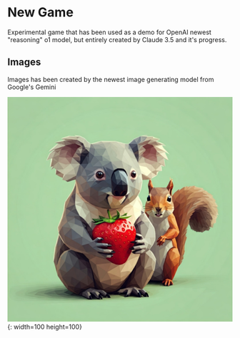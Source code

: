 # New Game

Experimental game that has been used as a demo for OpenAI newest "reasoning" o1 model, but entirely created by Claude 3.5 and it's progress.

## Images

Images has been created by the newest image generating model from Google's Gemini

![Koala Game](main.jpeg){: width=100 height=100}
